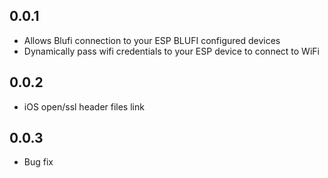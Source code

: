 ## 0.0.1

* Allows Blufi connection to your ESP BLUFI configured devices
* Dynamically pass wifi credentials to your ESP device to connect to WiFi

## 0.0.2

* iOS open/ssl header files link

## 0.0.3

* Bug fix